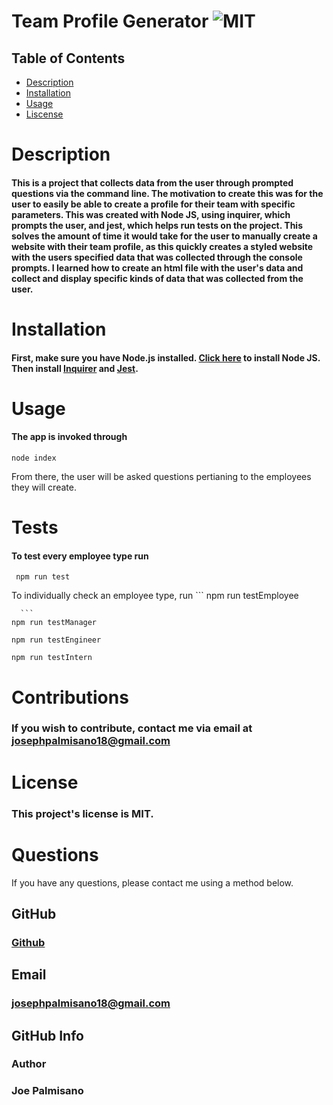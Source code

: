 
   # Team Profile Generator ![MIT](https://img.shields.io/badge/License-MIT-blue.svg)

  ## Table of Contents
  * [Description](#description)
  * [Installation](#installation)
  * [Usage](#usage)
  * [Liscense](#license)
  
  # Description 
  #### This is a project that collects data from the user through prompted questions via the command line. The motivation to create this was for the user to easily be able to create a profile for their team with specific parameters. This was created with Node JS, using inquirer, which prompts the user, and jest, which helps run tests on the project. This solves the amount of time it would take for the user to manually create a website with their team profile, as this quickly creates a styled website with the users specified data that was collected through the console prompts. I learned how to create an html file with the user's data and collect and display specific kinds of data that was collected from the user. 
  
  # Installation
   #### First, make sure you have Node.js installed. [Click here](https://nodejs.org/en/download/) to install Node JS. Then install [Inquirer](https://www.npmjs.com/package/inquirer) and [Jest](https://www.npmjs.com/package/jest).

  # Usage
   #### The app is invoked through
   ```
   node index
   ```
   From there, the user will be asked questions pertianing to the employees they will create.

  # Tests
  #### To test every employee type run
  ```
   npm run test
   ```
   To individually check an employee type, run
    ```
   npm run testEmployee
   ```
     ```
   npm run testManager
   ```
   ```
   npm run testEngineer
   ```
   ```
   npm run testIntern
   ```


  # Contributions
  ### If you wish to contribute, contact me via email at josephpalmisano18@gmail.com

  # License
  ### This project's license is MIT.

  


  # Questions
  If you have any questions, please contact me using a method below.   
  ## GitHub
   ### [Github](https://github.com/joepamedia/)

   ## Email
   ### josephpalmisano18@gmail.com
   ## GitHub Info 
   ### Author
   ### Joe Palmisano

  
  
    
    
    
    
    
    
